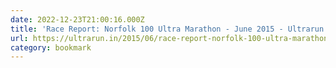 ```yaml
---
date: 2022-12-23T21:00:16.000Z
title: 'Race Report: Norfolk 100 Ultra Marathon - June 2015 - Ultrarun.in'
url: https://ultrarun.in/2015/06/race-report-norfolk-100-ultra-marathon-june-2015/
category: bookmark
---
```

